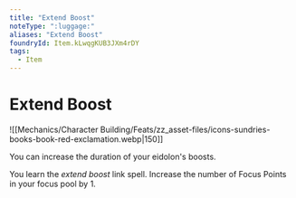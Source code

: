 ```yaml
---
title: "Extend Boost"
noteType: ":luggage:"
aliases: "Extend Boost"
foundryId: Item.kLwqgKUB3JXm4rDY
tags:
  - Item
---
```


# Extend Boost
![[Mechanics/Character Building/Feats/zz_asset-files/icons-sundries-books-book-red-exclamation.webp|150]]

You can increase the duration of your eidolon's boosts.

You learn the _extend boost_ link spell. Increase the number of Focus Points in your focus pool by 1.
